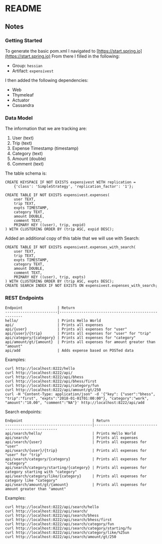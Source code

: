 # README


## Notes
### Getting Started
To generate the basic pom.xml I navigated to [https://start.spring.io](https://start.spring.io)
From there I filled in the following:
* Group: `hessian`
* Artifact: `expensivest`

I then added the following dependencies:
* Web
* Thymeleaf
* Actuator
* Cassandra

### Data Model
The information that we are tracking are:
1. User (text)
2. Trip (text)
3. Expense Timestamp (timestamp)
4. Category (text)
5. Amount (double)
6. Comment (text)

The table schema is:

```
CREATE KEYSPACE IF NOT EXISTS expensivest WITH replication =
    {'class': 'SimpleStrategy', 'replication_factor': '1'};
```
```
CREATE TABLE IF NOT EXISTS expensivest.expenses(
    user TEXT,
    trip TEXT,
    expts TIMESTAMP,
    category TEXT,
    amount DOUBLE,
    comment TEXT,
    PRIMARY KEY ((user), trip, expid)
) WITH CLUSTERING ORDER BY (trip ASC, expid DESC);

```

Added an additional copy of this table that we will use with Search:
```
CREATE TABLE IF NOT EXISTS expensivest.expenses_with_search(
    user TEXT,
    trip TEXT,
    expts TIMESTAMP,
    category TEXT,
    amount DOUBLE,
    comment TEXT,
    PRIMARY KEY ((user), trip, expts)
) WITH CLUSTERING ORDER BY (trip ASC, expts DESC);
CREATE SEARCH INDEX IF NOT EXISTS ON expensivest.expenses_with_search;
```

### REST Endpoints

```
Endpoint                | Return
------------------------|-----------------------------------------------------
hello/                  | Prints Hello World
api/                    | Prints all expenses
api/{user}              | Prints all expenses for "user"
api/{user}/{trip}       | Prints all expenses for "user" for "trip"
api/category/{category} | Prints all expenses for "category"
api/amount/gt/{amount}  | Prints all expenses for amount greater than "amount"
api/add                 | Adds expense based on POSTed data
```

Examples:
```
curl http://localhost:8222/hello
curl http://localhost:8222/api/
curl http://localhost:8222/api/bhess
curl http://localhost:8222/api/bhess/first
curl http://localhost:8222/api/category/fun
curl http://localhost:8222/api/amount/gt/250
curl -H "Content-Type: application/json" -d '{"key": {"user":"bhess", "trip":"first", "expts":"2018-01-01T01:00:00"}, "category":"work", "amount":"10.00", "comment":"NA"}' http://localhost:8222/api/add
```

Search endpoints:
```
Endpoint                                | Return
----------------------------------------|-----------------------------------------------------
api/search/hello/                       | Prints Hello World
api/search/                             | Prints all expenses
api/search/{user}                       | Prints all expenses for "user"
api/search/{user}/{trip}                | Prints all expenses for "user" for "trip"
api/search/category/{category}          | Prints all expenses for "category"
api/search/category/starting/{category} | Prints all expenses for category starting with "category"
api/search/category/like/{category}     | Prints all expenses for category like "category"
api/search/amount/gt/{amount}           | Prints all expenses for amount greater than "amount"
```

Examples:
```
curl http://localhost:8222/api/search/hello
curl http://localhost:8222/api/search/
curl http://localhost:8222/api/search/bhess
curl http://localhost:8222/api/search/bhess/first
curl http://localhost:8222/api/search/category/fun
curl http://localhost:8222/api/search/category/starting/fu
curl http://localhost:8222/api/search/category/like/%25un
curl http://localhost:8222/api/search/amount/gt/250
```
